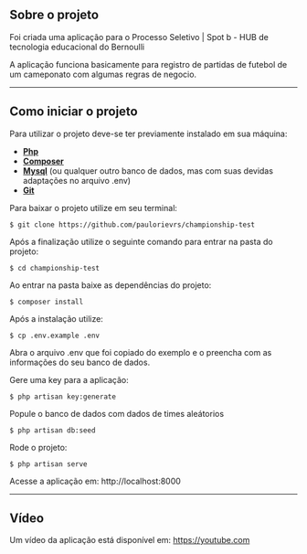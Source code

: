 ## Sobre o projeto

Foi criada uma aplicação para o Processo Seletivo | Spot b - HUB de tecnologia educacional do Bernoulli

A aplicação funciona basicamente para registro de partidas de futebol de um cameponato com algumas regras de negocio.

<hr>

## Como iniciar o projeto

Para utilizar o projeto deve-se ter previamente instalado em sua máquina:
- **[Php](https://www.php.net/downloads.php)**
- **[Composer](https://getcomposer.org/)**
- **[Mysql](https://www.mysql.com/)** (ou qualquer outro banco de dados, mas com suas devidas adaptações no arquivo .env)
- **[Git](https://git-scm.com/downloads)**


Para baixar o projeto utilize em seu terminal:

``
    $ git clone https://github.com/paulorievrs/championship-test
``

Após a finalização utilize o seguinte comando para entrar na pasta do projeto:

``
    $ cd championship-test
``

Ao entrar na pasta baixe as dependências do projeto:

``
    $ composer install
``

Após a instalação utilize:

``
    $ cp .env.example .env
``

Abra o arquivo .env que foi copiado do exemplo e o preencha com as informações do seu banco de dados.

Gere uma key para a aplicação:

``
   $ php artisan key:generate
``

Popule o banco de dados com dados de times aleátorios

``
    $ php artisan db:seed
``

Rode o projeto:

``
  $ php artisan serve
``

Acesse a aplicação em: http://localhost:8000

<hr>

## Vídeo

Um vídeo da aplicação está disponível em: https://youtube.com
